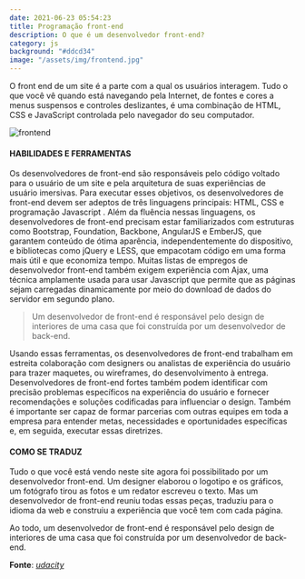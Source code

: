 ```yaml
---
date: 2021-06-23 05:54:23
title: Programação front-end
description: O que é um desenvolvedor front-end?
category: js
background: "#ddcd34"
image: "/assets/img/frontend.jpg"
---
```


O front end de um site é a parte com a qual os usuários interagem. Tudo o que você vê quando está navegando pela Internet, de fontes e cores a menus suspensos e controles deslizantes, é uma combinação de HTML, CSS e JavaScript controlada pelo navegador do seu computador.

![frontend](/assets/img/frontend.jpg)

#### HABILIDADES E FERRAMENTAS

Os desenvolvedores de front-end são responsáveis ​​pelo código voltado para o usuário de um site e pela arquitetura de suas experiências de usuário imersivas. Para executar esses objetivos, os desenvolvedores de front-end devem ser adeptos de três linguagens principais: HTML, CSS e programação Javascript . Além da fluência nessas linguagens, os desenvolvedores de front-end precisam estar familiarizados com estruturas como Bootstrap, Foundation, Backbone, AngularJS e EmberJS, que garantem conteúdo de ótima aparência, independentemente do dispositivo, e bibliotecas como jQuery e LESS, que empacotam código em uma forma mais útil e que economiza tempo. Muitas listas de empregos de desenvolvedor front-end também exigem experiência com Ajax, uma técnica amplamente usada para usar Javascript que permite que as páginas sejam carregadas dinamicamente por meio do download de dados do servidor em segundo plano.

> Um desenvolvedor de front-end é responsável pelo design de interiores de uma casa que foi construída por um desenvolvedor de back-end.

Usando essas ferramentas, os desenvolvedores de front-end trabalham em estreita colaboração com designers ou analistas de experiência do usuário para trazer maquetes, ou wireframes, do desenvolvimento à entrega. Desenvolvedores de front-end fortes também podem identificar com precisão problemas específicos na experiência do usuário e fornecer recomendações e soluções codificadas para influenciar o design. Também é importante ser capaz de formar parcerias com outras equipes em toda a empresa para entender metas, necessidades e oportunidades específicas e, em seguida, executar essas diretrizes.

#### COMO SE TRADUZ

Tudo o que você está vendo neste site agora foi possibilitado por um desenvolvedor front-end. Um designer elaborou o logotipo e os gráficos, um fotógrafo tirou as fotos e um redator escreveu o texto. Mas um desenvolvedor de front-end reuniu todas essas peças, traduziu para o idioma da web e construiu a experiência que você tem com cada página.

Ao todo, um desenvolvedor de front-end é responsável pelo design de interiores de uma casa que foi construída por um desenvolvedor de back-end.

**Fonte**: _[udacity](https://www.udacity.com/blog/2020/12/front-end-vs-back-end-vs-full-stack-web-developers.html)_
